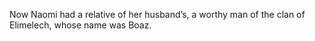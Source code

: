 Now Naomi had a relative of her husband’s, a worthy man of the clan of Elimelech, whose name was Boaz.
